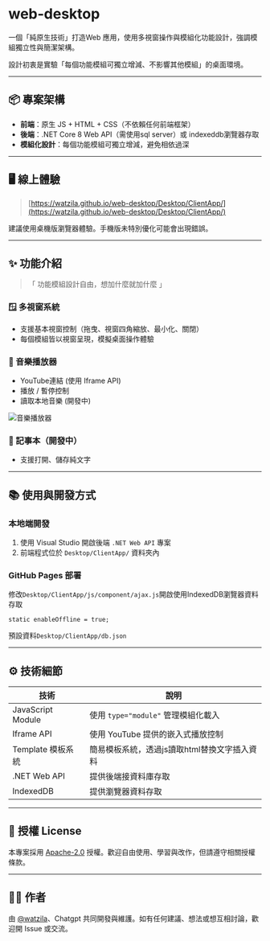 # web-desktop

一個「純原生技術」打造Web 應用，使用多視窗操作與模組化功能設計，強調模組獨立性與簡潔架構。

設計初衷是實驗「每個功能模組可獨立增減、不影響其他模組」的桌面環境。

---

## 📦 專案架構

* **前端**：原生 JS + HTML + CSS（不依賴任何前端框架）
* **後端**：.NET Core 8 Web API（需使用sql server）或 indexeddb瀏覽器存取
* **模組化設計**：每個功能模組可獨立增減，避免相依過深

---

## 🖥️ 線上體驗

> [https://watzila.github.io/web-desktop/Desktop/ClientApp/](https://watzila.github.io/web-desktop/Desktop/ClientApp/)

建議使用桌機版瀏覽器體驗。手機版未特別優化可能會出現錯誤。

---

## ✨ 功能介紹
>「 功能模組設計自由，想加什麼就加什麼 」

### 🪟 多視窗系統

* 支援基本視窗控制（拖曳、視窗四角縮放、最小化、關閉）
* 每個模組皆以視窗呈現，模擬桌面操作體驗

### 🎵 音樂播放器

* YouTube連結 (使用 Iframe API)
* 播放 / 暫停控制
* 讀取本地音樂 (開發中)

![音樂播放器](https://github.com/user-attachments/assets/f9ac5a3a-8ea4-432c-928e-343884d5248b)

### 📓 記事本（開發中）

* 支援打開、儲存純文字

---

## 📚 使用與開發方式

### 本地端開發

1. 使用 Visual Studio 開啟後端 `.NET Web API` 專案
2. 前端程式位於 `Desktop/ClientApp/` 資料夾內

### GitHub Pages 部署
修改`Desktop/ClientApp/js/component/ajax.js`開啟使用IndexedDB瀏覽器資料存取
```
static enableOffline = true;
```
預設資料`Desktop/ClientApp/db.json`

---

## ⚙️ 技術細節

| 技術                | 說明                         |
| ----------------- | -------------------------- |
| JavaScript Module | 使用 `type="module"` 管理模組化載入 |
| Iframe API        | 使用 YouTube 提供的嵌入式播放控制      |
| Template 模板系統  | 簡易模板系統，透過js讀取html替換文字插入資料 |
| .NET Web API      | 提供後端接資料庫存取    |
| IndexedDB         | 提供瀏覽器資料存取    |

---

## 🧾 授權 License

本專案採用 [Apache-2.0](./LICENSE.txt) 授權。歡迎自由使用、學習與改作，但請遵守相關授權條款。

---

## 🙋‍♂️ 作者

由 [@watzila](https://github.com/watzila)、Chatgpt 共同開發與維護。如有任何建議、想法或想互相討論，歡迎開 Issue 或交流。
